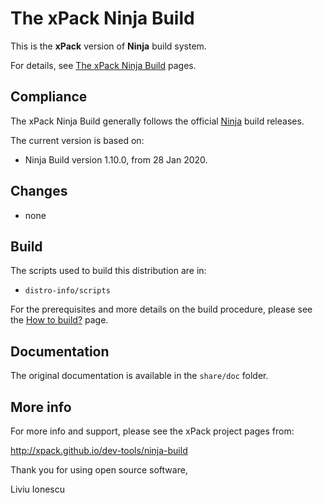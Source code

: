 # The xPack Ninja Build

This is the **xPack** version of **Ninja** build system.

For details, see
[The xPack Ninja Build](https://xpack.github.io/ninja-build/) pages.

## Compliance

The xPack Ninja Build generally follows the official
[Ninja](http://ninja-build.org) build releases.

The current version is based on:

- Ninja Build version 1.10.0, from 28 Jan 2020.

## Changes

- none

## Build

The scripts used to build this distribution are in:

- `distro-info/scripts`

For the prerequisites and more details on the build procedure, please see the
[How to build?](https://github.com/xpack-dev-tools/ninja-build-xpack/blob/xpack/README-BUILD.md) page.

## Documentation

The original documentation is available in the `share/doc` folder.

## More info

For more info and support, please see the xPack project pages from:

  http://xpack.github.io/dev-tools/ninja-build

Thank you for using open source software,

Liviu Ionescu
